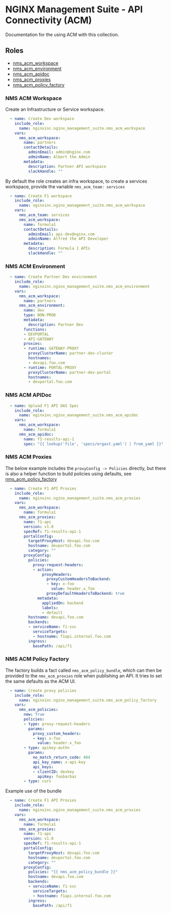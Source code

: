# NGINX Management Suite - API Connectivity (ACM)

Documentation for the using ACM with this collection.

## Roles

* [nms_acm_workspace](#nms-acm-workspace)
* [nms_acm_environment](#nms-acm-environment)
* [nms_acm_apidoc](#nms-acm-apidoc)
* [nms_acm_proxies](#nms-acm-proxies)
* [nms_acm_policy_factory](#nms-acm-policy-factory)

### NMS ACM Workspace

Create an Infrastructure or Service workspace.

```yaml
  - name: Create Dev workspace
    include_role:
      name: nginxinc.nginx_management_suite.nms_acm_workspace
    vars:
      nms_acm_workspace:
        name: partners
        contactDetails:
          adminEmail: admin@nginx.com
          adminName: Albert the Admin
        metadata:
          description: Partner API workspace
          slackHandle: ""
```

By default the role creates an infra workspace,
to create a services workspace, provide the variable `nms_acm_team: services`

```yaml
  - name: Create F1 workspace
    include_role:
      name: nginxinc.nginx_management_suite.nms_acm_workspace
    vars:
      nms_acm_team: services
      nms_acm_workspace:
        name: formula1
        contactDetails:
          adminEmail: api-dev@nginx.com
          adminName: Alfred the API Developer
        metadata:
          description: Formula 1 APIs
          slackHandle: ""
```


### NMS ACM Environment

```yaml
  - name: Create Partner Dev environment
    include_role:
      name: nginxinc.nginx_management_suite.nms_acm_environment
    vars:
      nms_acm_workspace:
        name: partners
      nms_acm_environment:
        name: dev
        type: NON-PROD
        metadata:
          description: Partner Dev
        functions:
        - DEVPORTAL
        - API-GATEWAY
        proxies:
        - runtime: GATEWAY-PROXY
          proxyClusterName: partner-dev-cluster
          hostnames:
          - devapi.foo.com
        - runtime: PORTAL-PROXY
          proxyClusterName: partner-dev-portal
          hostnames:
          - devportal.foo.com
```

### NMS ACM APIDoc

```yaml
  - name: Upload F1 API OAS Spec
    include_role:
      name: nginxinc.nginx_management_suite.nms_acm_apidoc
    vars:
      nms_acm_workspace:
        name: formula1
      nms_acm_apidoc:
        name: f1-results-api-1
        spec: "{{ lookup('file', 'specs/ergast.yaml') | from_yaml }}"
```

### NMS ACM Proxies

The below example includes the `proxyConfig -> Policies` directly, but there is also
a helper function to build policies using defaults, see [nms_acm_policy_factory](#nms-acm-policy-factory)
```yaml
  - name: Create F1 API Proxies
    include_role:
      name: nginxinc.nginx_management_suite.nms_acm_proxies
    vars:
      nms_acm_workspace:
        name: formula1
      nms_acm_proxies:
        name: f1-api
        version: v1.0
        specRef: f1-results-api-1
        portalConfig:
          targetProxyHost: devapi.foo.com
          hostname: devportal.foo.com
          category: ""
        proxyConfig:
          policies:
            proxy-request-headers:
            - action:
                proxyHeaders:
                  proxyCustomHeadersToBackend:
                  - key: x-foo
                    value: header.x_foo
                  proxyDefaultHeadersToBackend: true
              metadata:
                appliedOn: backend
                labels:
                - default
          hostname: devapi.foo.com
          backends:
          - serviceName: f1-svc
            serviceTargets:
            - hostname: f1api.internal.foo.com
          ingress:
            basePath: /api/f1
```

### NMS ACM Policy Factory

The factory builds a fact called `nms_acm_policy_bundle`, which can then be provided to
the `nms_acm_proxies` role when publishing an API. It tries to set the same defaults as
the ACM UI.

```yaml
  - name: Create proxy policies
    include_role:
      name: nginxinc.nginx_management_suite.nms_acm_policy_factory
    vars:
      nms_acm_policies:
        new: True
        policies:
        - type: proxy-request-headers
          params:
            proxy_custom_headers:
            - key: x-foo
              value: header.x_foo
        - type: apikey-authn
          params:
            no_match_return_code: 404
            api_key_name: x-api-key
            api_keys:
            - clientID: devkey
              apiKey: foobarbaz
        - type: cors
```

Example use of the bundle 
```yaml
  - name: Create F1 API Proxies
    include_role:
      name: nginxinc.nginx_management_suite.nms_acm_proxies
    vars:
      nms_acm_workspace:
        name: formula1
      nms_acm_proxies:
        name: f1-api
        version: v1.0
        specRef: f1-results-api-1
        portalConfig:
          targetProxyHost: devapi.foo.com
          hostname: devportal.foo.com
          category: ""
        proxyConfig:
          policies: "{{ nms_acm_policy_bundle }}"
          hostname: devapi.foo.com
          backends:
          - serviceName: f1-svc
            serviceTargets:
            - hostname: f1api.internal.foo.com
          ingress:
            basePath: /api/f1
```



